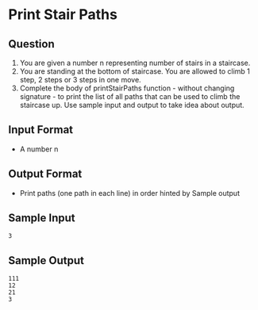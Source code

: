 # Print Stair Paths

## Question

1. You are given a number n representing number of stairs in a staircase.
2. You are standing at the bottom of staircase. You are allowed to climb 1 step, 2 steps or 3 steps in one move.
3. Complete the body of printStairPaths function - without changing signature - to print the list of all paths that can be used to climb the staircase up.
Use sample input and output to take idea about output.

## Input Format

- A number n

## Output Format

- Print paths (one path in each line) in order hinted by Sample output

## Sample Input

```
3
```

## Sample Output
```
111
12
21
3
```